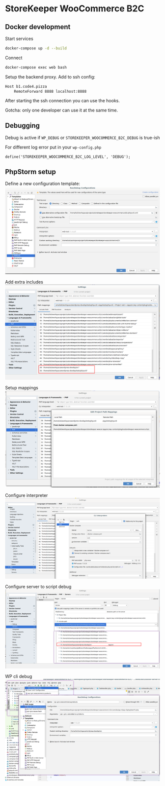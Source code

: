 # StoreKeeper WooCommerce B2C

## Docker development

Start services

```bash
docker-compose up -d --build
```

Connect

```bash
docker-compose exec web bash
```

Setup the backend proxy. Add to ssh config:

```
Host b1.code4.pizza
    RemoteForward 8888 localhost:8888
```
After starting the ssh connection you can use the hooks.

Gotcha: only one developer can use it at the same time.

## Debugging

Debug is active if `WP_DEBUG` or `STOREKEEPER_WOOCOMMERCE_B2C_DEBUG` is true-ish


For different log error put in your `wp-config.php` 

```
define('STOREKEEPER_WOOCOMMERCE_B2C_LOG_LEVEL', 'DEBUG');
```

## PhpStorm setup

Define a new configuration template:
![phpunit configuration template](./phpunit-config.png)

Add extra includes
![Add extra includes](./extra-includes.png)

Setup mappings
![Mappings](./extra-includes-mappings.png)

Configure interpreter
![php interpreter](./interpreter-config.png)

Configure server to script debug
![server configuration](./docker-server-config.png)

WP cli debug
![WP cli config run](./wp-cli-config.png)
